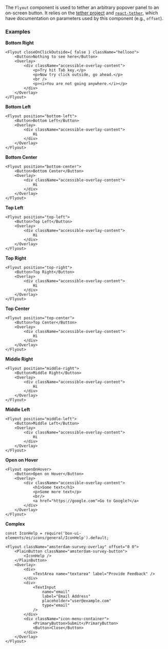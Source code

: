 The `Flyout` component is used to tether an arbitrary popover panel to an on-screen button. It relies
on the [tether project](http://tether.io) and [`react-tether`](https://github.com/danreeves/react-tether),
which have documentation on parameters used by this component (e.g., `offset`).

### Examples

**Bottom Right**

```
<Flyout closeOnClickOutside={ false } className="hellooo">
    <Button>Nothing to see here</Button>
    <Overlay>
        <div className="accessible-overlay-content">
            <p>Try hit Tab key.</p>
            <p>Now try click outside, go ahead.</p>
            <br />
            <p><i>You are not going anywhere.</i></p>
        </div>
    </Overlay>
</Flyout>
```

**Bottom Left**

```
<Flyout position="bottom-left">
    <Button>Bottom Left</Button>
    <Overlay>
        <div className="accessible-overlay-content">
            Hi
        </div>
    </Overlay>
</Flyout>
```

**Bottom Center**

```
<Flyout position="bottom-center">
    <Button>Bottom Center</Button>
    <Overlay>
        <div className="accessible-overlay-content">
            Hi
        </div>
    </Overlay>
</Flyout>
```

**Top Left**

```
<Flyout position="top-left">
    <Button>Top Left</Button>
    <Overlay>
        <div className="accessible-overlay-content">
            Hi
        </div>
    </Overlay>
</Flyout>
```

**Top Right**

```
<Flyout position="top-right">
    <Button>Top Right</Button>
    <Overlay>
        <div className="accessible-overlay-content">
            Hi
        </div>
    </Overlay>
</Flyout>
```

**Top Center**

```
<Flyout position="top-center">
    <Button>Top Center</Button>
    <Overlay>
        <div className="accessible-overlay-content">
            Hi
        </div>
    </Overlay>
</Flyout>
```

**Middle Right**

```
<Flyout position="middle-right">
    <Button>Middle Right</Button>
    <Overlay>
        <div className="accessible-overlay-content">
            Hi
        </div>
    </Overlay>
</Flyout>
```

**Middle Left**

```
<Flyout position="middle-left">
    <Button>Middle Left</Button>
    <Overlay>
        <div className="accessible-overlay-content">
            Hi
        </div>
    </Overlay>
</Flyout>
```

**Open on Hover**

```
<Flyout openOnHover>
    <Button>Open on Hover</Button>
    <Overlay>
        <div className="accessible-overlay-content">
            <h1>Some text</h1>
            <p>Some more text</p>
            <br/>
            <a href="https://google.com">Go to Google?</a>
        </div>
    </Overlay>
</Flyout>
```

**Complex**

```
const IconHelp = require('box-ui-elements/es/icons/general/IconHelp').default;

<Flyout className="amsterdam-survey-overlay" offset="0 0">
    <PlainButton className="amsterdam-survey-button">
        <IconHelp />
    </PlainButton>
    <Overlay>
        <div>
            <TextArea name="textarea" label="Provide Feedback" />
        </div>
        <div>
            <TextInput
                name="email"
                label="Email Address"
                placeholder="user@example.com"
                type="email"
            />
        </div>
        <div className="icon-menu-container">
            <PrimaryButton>Submit</PrimaryButton>
            <Button>Close</Button>
        </div>
    </Overlay>
</Flyout>
```
